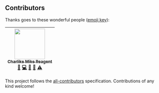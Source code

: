 
## Contributors

Thanks goes to these wonderful people ([emoji key](https://github.com/kentcdodds/all-contributors#emoji-key)):

<!-- ALL-CONTRIBUTORS-LIST:START - Do not remove or modify this section -->
| [<img src="https://avatars3.githubusercontent.com/u/5038030?v=4" width="100px;"/><br /><sub>Charlike Mike Reagent</sub>](https://charlike.online)<br />[💬](#question-olstenlarck "Answering Questions") [💻](https://github.com/tunnckoCore/hela-config-tunnckocore/commits?author=olstenlarck "Code") [📖](https://github.com/tunnckoCore/hela-config-tunnckocore/commits?author=olstenlarck "Documentation") [👀](#review-olstenlarck "Reviewed Pull Requests") [⚠️](https://github.com/tunnckoCore/hela-config-tunnckocore/commits?author=olstenlarck "Tests") |
| :---: |
<!-- ALL-CONTRIBUTORS-LIST:END -->

This project follows the [all-contributors](https://github.com/kentcdodds/all-contributors) specification. Contributions of any kind welcome!